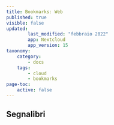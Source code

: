 ```yaml
---
title: Bookmarks: Web
published: true
visible: false
updated:
        last_modified: "febbraio 2022"
        app: Nextcloud
        app_version: 15
taxonomy:
    category:
        - docs
    tags:
        - cloud
        - bookmarks
page-toc:
    active: false
---
```


## Segnalibri
